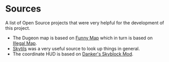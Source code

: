 # Sources

A list of Open Source projects that were very helpful for the development of this project.

- The Dugeon map is based on [Funny Map](https://github.com/Harry282/FunnyMap) which in turn is based on [Illegal Map](https://github.com/UnclaimedBloom6/IllegalMap).
- [Skytils](https://github.com/Skytils/SkytilsMod) was a very useful source to look up things in general.
- The coordinate HUD is based on [Danker's Skyblock Mod](https://github.com/bowser0000/SkyblockMod).
